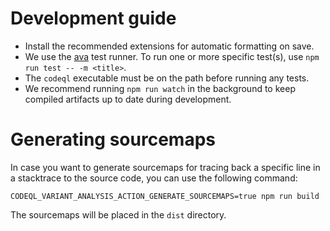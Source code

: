# Development guide

- Install the recommended extensions for automatic formatting on save.
- We use the [ava](https://github.com/avajs/ava) test runner. To run one or more specific test(s), use `npm run test -- -m <title>`.
- The `codeql` executable must be on the path before running any tests.
- We recommend running `npm run watch` in the background to keep compiled artifacts up to date during development.

# Generating sourcemaps

In case you want to generate sourcemaps for tracing back a specific line in a stacktrace to the source code, you can
use the following command:

```shell
CODEQL_VARIANT_ANALYSIS_ACTION_GENERATE_SOURCEMAPS=true npm run build
```

The sourcemaps will be placed in the `dist` directory.
